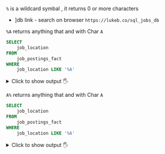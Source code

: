 `%` is a wildcard symbal , it returns 0 or more characters
- ]db link - search on browser `https://lukeb.co/sql_jobs_db`

`%A` returns anything that and with Char `A`
```sql
SELECT 
    job_location
FROM
    job_postings_fact
WHERE
    job_location LIKE '%A'
```
<details>
  <summary>Click to show output 🖐️ </summary>
<img src="https://github.com/sajjadrahman56/Data-Analytics/assets/67529599/f8e39865-6e8e-48a2-a799-c306ec2174b3" alt="Table" width="800" height="400">
</details>

`A%` returns anything that and with Char `A`
```sql
SELECT 
    job_location
FROM
    job_postings_fact
WHERE
    job_location LIKE '%A'
```
<details>
  <summary>Click to show output 🖐️ </summary>
<img src="https://github.com/sajjadrahman56/Data-Analytics/assets/67529599/44855e7e-a601-4fb5-b242-e695c896f391" alt="Table" width="800" height="400">
</details>
 
